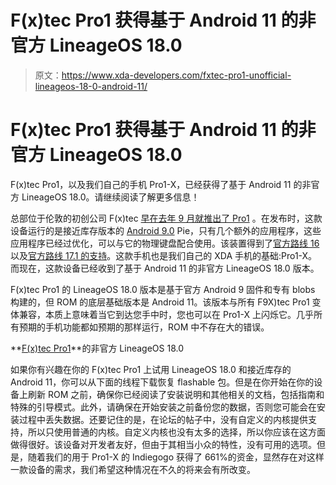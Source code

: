 # F(x)tec Pro1 获得基于 Android 11 的非官方 LineageOS 18.0

> 原文：<https://www.xda-developers.com/fxtec-pro1-unofficial-lineageos-18-0-android-11/>

# F(x)tec Pro1 获得基于 Android 11 的非官方 LineageOS 18.0

F(x)tec Pro1，以及我们自己的手机 Pro1-X，已经获得了基于 Android 11 的非官方 LineageOS 18.0。请继续阅读了解更多信息！

总部位于伦敦的初创公司 F(x)tec [早在去年 9 月就推出了 Pro1](https://www.xda-developers.com/fxtec-pro1-slider-phone-physical-keyboard/) 。在发布时，这款设备运行的是接近库存版本的 [Android 9.0](https://www.xda-developers.com/tag/androidpie/) Pie，只有几个额外的应用程序，这些应用程序已经过优化，可以与它的物理键盘配合使用。该装置得到了[官方路线 16](https://www.xda-developers.com/lineageos-17-1-adds-support-for-the-oneplus-one-sony-xperia-xz2-xz2-compact-and-fxtec-pro1/) 以及[官方路线 17.1 的支持](https://www.xda-developers.com/fxtec-pro1-gets-official-lineageos-17-1-support/)。这款手机也是我们自己的 XDA 手机的基础:Pro1-X。而现在，这款设备已经收到了基于 Android 11 的非官方 LineageOS 18.0 版本。

F(x)tec Pro1 的 LineageOS 18.0 版本是基于官方 Android 9 固件和专有 blobs 构建的，但 ROM 的底层基础版本是 Android 11。该版本与所有 F9X)tec Pro1 变体兼容，本质上意味着当它到达您手中时，您也可以在 Pro1-X 上闪烁它。几乎所有预期的手机功能都如预期的那样运行，ROM 中不存在大的错误。

**[F(x)tec Pro1](https://forum.xda-developers.com/pro1/development/rom-lineageos-18-0-fxtec-pro1-t4190593)**的非官方 LineageOS 18.0

如果你有兴趣在你的 F(x)tec Pro1 上试用 LineageOS 18.0 和接近库存的 Android 11，你可以从下面的线程下载恢复 flashable 包。但是在你开始在你的设备上刷新 ROM 之前，确保你已经阅读了安装说明和其他相关的文档，包括指南和特殊的引导模式。此外，请确保在开始安装之前备份您的数据，否则您可能会在安装过程中丢失数据。还要记住的是，在论坛的帖子中，没有自定义的内核提供支持，所以只使用普通的内核。自定义内核也没有太多的选择，所以你应该在这方面做得很好。该设备对开发者友好，但由于其相当小众的特性，没有可用的选项。但是，随着我们的用于 Pro1-X 的 Indiegogo 获得了 661%的资金，显然存在对这样一款设备的需求，我们希望这种情况在不久的将来会有所改变。